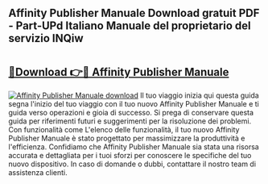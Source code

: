 ## Affinity Publisher Manuale Download gratuit PDF - Part-UPd Italiano Manuale del proprietario del servizio INQiw

# <h2><a href="http://dfajxn.blite.top/?on=Affinity+Publisher+Manuale">🔗Download 👉🔴 Affinity Publisher Manuale</a></h2>

[![Affinity Publisher Manuale download](https://i.imgur.com/lujVjoI.png)](http://dfajxn.blite.top/?on=Affinity+Publisher+Manuale)
Il tuo viaggio inizia qui questa guida segna l'inizio del tuo viaggio con il tuo nuovo Affinity Publisher Manuale e ti guida verso operazioni e gioia di successo. Si prega di conservare questa guida per riferimenti futuri e suggerimenti per la risoluzione dei problemi. Con funzionalità come L'elenco delle funzionalità, il tuo nuovo Affinity Publisher Manuale è stato progettato per massimizzare la produttività e l'efficienza. Confidiamo che Affinity Publisher Manuale sia stata una risorsa accurata e dettagliata per i tuoi sforzi per conoscere le specifiche del tuo nuovo dispositivo. In caso di domande o dubbi, contattare il nostro team di assistenza clienti.
